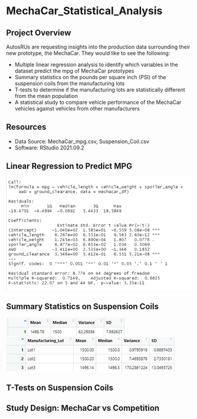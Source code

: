 # MechaCar_Statistical_Analysis

## Project Overview
AutosRUs are requesting insights into the production data surrounding their new prototype, the MechaCar. They would like to see the following:

  - Multiple linear regression analysis to identify which variables in the dataset predict the mpg of MechaCar prototypes
  - Summary statistics on the pounds per square inch (PSI) of the suspension coils from the manufacturing lots
  - T-tests to determine if the manufacturing lots are statistically different from the mean population
  - A statistical study to compare vehicle performance of the MechaCar vehicles against vehicles from other manufacturers

## Resources
- Data Source: MechaCar_mpg.csv, Suspension_Coil.csv
- Software: RStudio 2021.09.2

## Linear Regression to Predict MPG
![alt text](https://github.com/thehatch4815162342/MechaCar_Statistical_Analysis/blob/main/Images/mechacar_df_stats.png?raw=true)

## Summary Statistics on Suspension Coils
![alt text](https://github.com/thehatch4815162342/MechaCar_Statistical_Analysis/blob/main/Images/total_summary.png?raw=true)
![alt text](https://github.com/thehatch4815162342/MechaCar_Statistical_Analysis/blob/main/Images/lot_summary.png?raw=true)

## T-Tests on Suspension Coils

## Study Design: MechaCar vs Competition




